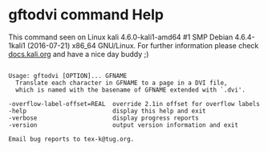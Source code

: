 # gftodvi command Help
 
 This command seen on Linux kali 4.6.0-kali1-amd64 #1 SMP Debian 4.6.4-1kali1 (2016-07-21) x86_64 GNU/Linux. For further information please check [docs.kali.org](docs.kali.org) and have a nice day buddy ;) 

~~~

Usage: gftodvi [OPTION]... GFNAME
  Translate each character in GFNAME to a page in a DVI file,
  which is named with the basename of GFNAME extended with `.dvi'.

-overflow-label-offset=REAL  override 2.1in offset for overflow labels
-help                        display this help and exit
-verbose                     display progress reports
-version                     output version information and exit

Email bug reports to tex-k@tug.org.

~~~
